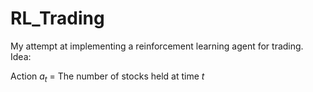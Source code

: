 # RL_Trading


My attempt at implementing a reinforcement learning agent for trading. Idea:


Action $a_t$ = The number of stocks held at time $t$
